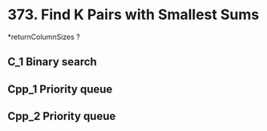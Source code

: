 # 373. Find K Pairs with Smallest Sums

*returnColumnSizes ? <br/>

## C_1 Binary search

## Cpp_1 Priority queue

## Cpp_2 Priority queue
